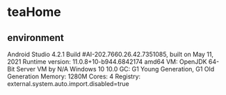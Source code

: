 # teaHome

## environment
Android Studio 4.2.1
Build #AI-202.7660.26.42.7351085, built on May 11, 2021
Runtime version: 11.0.8+10-b944.6842174 amd64
VM: OpenJDK 64-Bit Server VM by N/A
Windows 10 10.0
GC: G1 Young Generation, G1 Old Generation
Memory: 1280M
Cores: 4
Registry: external.system.auto.import.disabled=true
